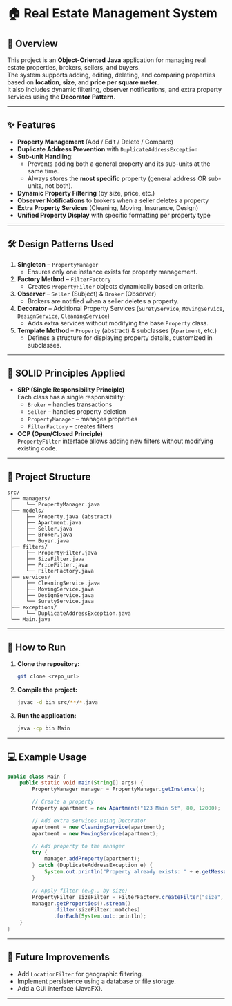 # 🏠 Real Estate Management System

## 📌 Overview
This project is an **Object-Oriented Java** application for managing real estate properties, brokers, sellers, and buyers.  
The system supports adding, editing, deleting, and comparing properties based on **location**, **size**, and **price per square meter**.  
It also includes dynamic filtering, observer notifications, and extra property services using the **Decorator Pattern**.

---

## ✨ Features
- **Property Management** (Add / Edit / Delete / Compare)
- **Duplicate Address Prevention** with `DuplicateAddressException`
- **Sub-unit Handling**:
  - Prevents adding both a general property and its sub-units at the same time.
  - Always stores the **most specific** property (general address OR sub-units, not both).
- **Dynamic Property Filtering** (by size, price, etc.)
- **Observer Notifications** to brokers when a seller deletes a property
- **Extra Property Services** (Cleaning, Moving, Insurance, Design)
- **Unified Property Display** with specific formatting per property type

---

## 🛠 Design Patterns Used
1. **Singleton** – `PropertyManager`
   - Ensures only one instance exists for property management.
2. **Factory Method** – `FilterFactory`
   - Creates `PropertyFilter` objects dynamically based on criteria.
3. **Observer** – `Seller` (Subject) & `Broker` (Observer)
   - Brokers are notified when a seller deletes a property.
4. **Decorator** – Additional Property Services (`SuretyService`, `MovingService`, `DesignService`, `CleaningService`)
   - Adds extra services without modifying the base `Property` class.
5. **Template Method** – `Property` (abstract) & subclasses (`Apartment`, etc.)
   - Defines a structure for displaying property details, customized in subclasses.

---

## 📐 SOLID Principles Applied
- **SRP (Single Responsibility Principle)**  
  Each class has a single responsibility:
  - `Broker` – handles transactions
  - `Seller` – handles property deletion
  - `PropertyManager` – manages properties
  - `FilterFactory` – creates filters
- **OCP (Open/Closed Principle)**  
  `PropertyFilter` interface allows adding new filters without modifying existing code.

---

## 📂 Project Structure
```
src/
 ├── managers/
 │    └── PropertyManager.java
 ├── models/
 │    ├── Property.java (abstract)
 │    ├── Apartment.java
 │    ├── Seller.java
 │    ├── Broker.java
 │    └── Buyer.java
 ├── filters/
 │    ├── PropertyFilter.java
 │    ├── SizeFilter.java
 │    ├── PriceFilter.java
 │    └── FilterFactory.java
 ├── services/
 │    ├── CleaningService.java
 │    ├── MovingService.java
 │    ├── DesignService.java
 │    └── SuretyService.java
 ├── exceptions/
 │    └── DuplicateAddressException.java
 └── Main.java
```

---

## 🚀 How to Run
1. **Clone the repository:**
   ```bash
   git clone <repo_url>
   ```
2. **Compile the project:**
   ```bash
   javac -d bin src/**/*.java
   ```
3. **Run the application:**
   ```bash
   java -cp bin Main
   ```

---

## 💻 Example Usage
```java
public class Main {
    public static void main(String[] args) {
        PropertyManager manager = PropertyManager.getInstance();

        // Create a property
        Property apartment = new Apartment("123 Main St", 80, 12000);

        // Add extra services using Decorator
        apartment = new CleaningService(apartment);
        apartment = new MovingService(apartment);

        // Add property to the manager
        try {
            manager.addProperty(apartment);
        } catch (DuplicateAddressException e) {
            System.out.println("Property already exists: " + e.getMessage());
        }

        // Apply filter (e.g., by size)
        PropertyFilter sizeFilter = FilterFactory.createFilter("size", 70);
        manager.getProperties().stream()
               .filter(sizeFilter::matches)
               .forEach(System.out::println);
    }
}
```

---

## 📄 Future Improvements
- Add `LocationFilter` for geographic filtering.
- Implement persistence using a database or file storage.
- Add a GUI interface (JavaFX).

---
